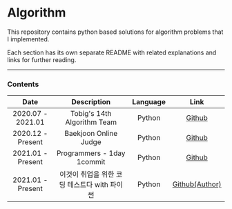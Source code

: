 # Algorithm
This repository contains python based solutions for algorithm problems that I implemented.

Each section has its own separate README with related explanations and links for further reading.
<br>

---

### Contents
|       Date       | Description | Language | Link |
|:------------------:|:------------------------------------------:|:------------:|:--------:
| 2020.07 - 2021.01 | Tobig's 14th Algorithm Team | Python | [ Github ](https://github.com/Caying-Jiyong/Tobigs14_Algorithm-Team)
| 2020.12 - Present | Baekjoon Online Judge | Python | [ Github ](https://github.com/yourmean/Algorithm/tree/main/BOJ)
| 2021.01 - Present | Programmers - 1day 1commit | Python | [ Github ](https://github.com/lilly9117/Programmers_Algorithm_HBYM/tree/main/Yumin)
| 2021.01 - Present | 이것이 취업을 위한 코딩 테스트다 with 파이썬 | Python | [ Github(Author) ](https://github.com/ndb796/python-for-coding-test)
